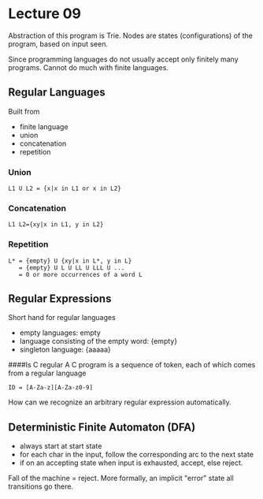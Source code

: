 # Lecture 09

Abstraction of this program is Trie. Nodes are states (configurations) of the program, based on input seen.

Since programming languages do not usually accept only finitely many programs. Cannot do much with finite languages.

## Regular Languages
Built from
* finite language
* union
* concatenation
* repetition

### Union 
```
L1 U L2 = {x|x in L1 or x in L2}
```

### Concatenation 
```
L1 L2={xy|x in L1, y in L2}
```

### Repetition
```
L* = {empty} U {xy|x in L*, y in L}
   = {empty} U L U LL U LLL U ...
   = 0 or more occurrences of a word L
```

## Regular Expressions
Short hand for regular languages
* empty languages: empty
* language consisting of the empty word: {empty}
* singleton language: {aaaaa}

####Is C regular
A C program is a sequence of token, each of which comes from a regular language
```
ID = [A-Za-z][A-Za-z0-9]
```

How can we recognize an arbitrary regular expression automatically.

## Deterministic Finite Automaton (DFA)
* always start at start state
* for each char in the input, follow the corresponding arc to the next state
* if on an accepting state when input is exhausted, accept, else reject.

Fall of the machine = reject. More formally, an implicit "error" state all transitions go there.

